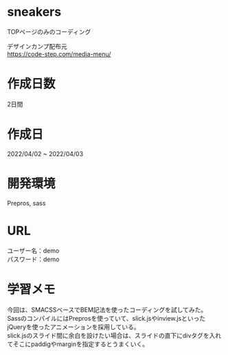 # sneakers
TOPページのみのコーディング

デザインカンプ配布元<br>
https://code-step.com/media-menu/

# 作成日数
2日間

# 作成日
2022/04/02 ~ 2022/04/03

# 開発環境
Prepros, sass

# URL



ユーザー名：demo<br>
パスワード：demo

# 学習メモ
今回は、SMACSSベースでBEM記法を使ったコーディングを試してみた。<br>
SassのコンパイルにはPreprosを使っていて、slick.jsやinview.jsといったjQueryを使ったアニメーションを採用している。<br>
slick.jsのスライド間に余白を設けたい場合は、スライドの直下にdivタグを入れてそこにpaddigやmarginを指定するとうまくいく。<br>
